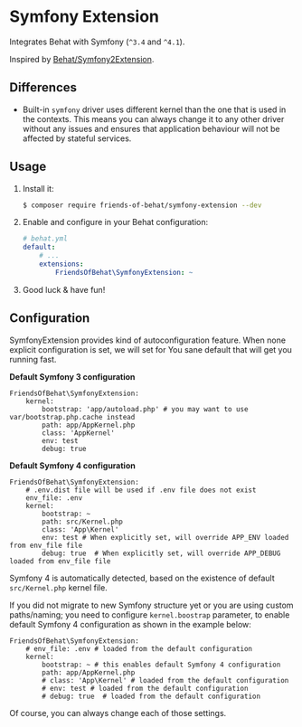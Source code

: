# Symfony Extension

Integrates Behat with Symfony (`^3.4` and `^4.1`).
 
Inspired by [Behat/Symfony2Extension](https://github.com/Behat/Symfony2Extension).

## Differences

 -  Built-in `symfony` driver uses different kernel than the one that is used in the contexts.
This means you can always change it to any other driver without any issues and 
ensures that application behaviour will not be affected by stateful services.

## Usage

1. Install it:

    ```bash
    $ composer require friends-of-behat/symfony-extension --dev
    ```

2. Enable and configure in your Behat configuration:

    ```yaml
    # behat.yml
    default:
        # ...
        extensions:
            FriendsOfBehat\SymfonyExtension: ~
    ```

3. Good luck & have fun!

    
## Configuration

SymfonyExtension provides kind of autoconfiguration feature.
When none explicit configuration is set, we will set for You sane default that will get you running fast.

**Default Symfony 3 configuration**

```
FriendsOfBehat\SymfonyExtension:
    kernel:
        bootstrap: 'app/autoload.php' # you may want to use var/bootstrap.php.cache instead
        path: app/AppKernel.php
        class: 'AppKernel'
        env: test
        debug: true
```

**Default Symfony 4 configuration**

```
FriendsOfBehat\SymfonyExtension:
    # .env.dist file will be used if .env file does not exist
    env_file: .env
    kernel:
        bootstrap: ~
        path: src/Kernel.php
        class: 'App\Kernel'
        env: test # When explicitly set, will override APP_ENV loaded from env_file file
        debug: true  # When explicitly set, will override APP_DEBUG loaded from env_file file
```

Symfony 4 is automatically detected, based on the existence of default `src/Kernel.php` kernel file.

If you did not migrate to new Symfony structure yet or you are using custom paths/naming; you need to configure `kernel.boostrap` parameter, to enable default Symfony 4 configuration as shown in the example below:

```
FriendsOfBehat\SymfonyExtension:
    # env_file: .env # loaded from the default configuration
    kernel:
        bootstrap: ~ # this enables default Symfony 4 configuration
        path: app/AppKernel.php
        # class: 'App\Kernel' # loaded from the default configuration
        # env: test # loaded from the default configuration
        # debug: true  # loaded from the default configuration
```

Of course, you can always change each of those settings.
